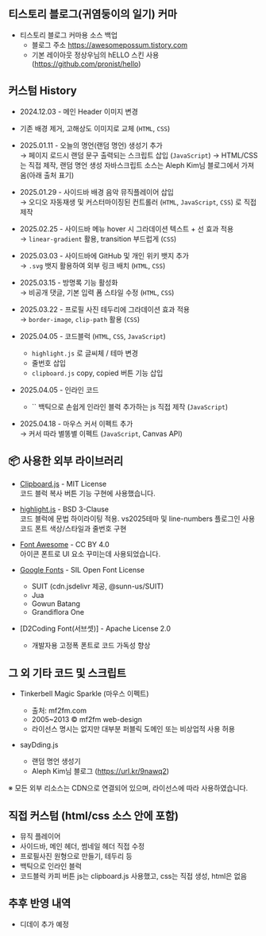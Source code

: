 
## 티스토리 블로그(귀염둥이의 일기) 커마
- 티스토리 블로그 커마용 소스 백업
  - 블로그 주소 https://awesomepossum.tistory.com
  - 기본 레이아웃 정상우님의 hELLO 스킨 사용(https://github.com/pronist/hello)

## 커스텀 History

- 2024.12.03 - 메인 Header 이미지 변경  
 - 기존 배경 제거, 고해상도 이미지로 교체 (`HTML`, `CSS`)

- 2025.01.11 - 오늘의 명언(랜덤 명언) 생성기 추가  
  → 페이지 로드시 랜덤 문구 출력되는 스크립트 삽입 (`JavaScript`)
  → HTML/CSS 는 직접 제작, 랜덤 명언 생성 자바스크립트 소스는 Aleph Kim님 블로그에서 가져옴(아래 출처 표기)

- 2025.01.29 - 사이드바 배경 음악 뮤직플레이어 삽입  
  → 오디오 자동재생 및 커스터마이징된 컨트롤러 (`HTML`, `JavaScript`, `CSS`) 로 직접제작

- 2025.02.25 - 사이드바 메뉴 hover 시 그라데이션 텍스트 + 선 효과 적용  
  → `linear-gradient` 활용, transition 부드럽게 (`CSS`)

- 2025.03.03 - 사이드바에 GitHub 및 개인 위키 뱃지 추가  
  → `.svg` 뱃지 활용하여 외부 링크 배치 (`HTML`, `CSS`)

- 2025.03.15 - 방명록 기능 활성화  
  → 비공개 댓글, 기본 입력 폼 스타일 수정 (`HTML`, `CSS`)

- 2025.03.22 - 프로필 사진 테두리에 그라데이션 효과 적용  
  → `border-image`, `clip-path` 활용 (`CSS`)

- 2025.04.05 - 코드블럭  (`HTML`, `CSS`, `JavaScript`)
  - `highlight.js` 로 글씨체 / 테마 변경
  - 줄번호 삽입
  - `clipboard.js` copy, copied 버튼 기능 삽입 

- 2025.04.05 - 인라인 코드
  - `` 백틱으로 손쉽게 인라인 블럭 추가하는 js 직접 제작 (`JavaScript`)
- 2025.04.18 - 마우스 커서 이펙트 추가  
  → 커서 따라 별똥별 이펙트 (`JavaScript`, Canvas API)

## 📦 사용한 외부 라이브러리

- [Clipboard.js](https://clipboardjs.com/) - MIT License  
  코드 블럭 복사 버튼 기능 구현에 사용했습니다.

- [highlight.js](https://highlightjs.org/) - BSD 3-Clause  
  코드 블럭에 문법 하이라이팅 적용. vs2025테마 및 line-numbers 플로그인 사용
  코드 폰트 색상/스타일과 줄번호 구현
  
- [Font Awesome](https://fontawesome.com/) - CC BY 4.0  
  아이콘 폰트로 UI 요소 꾸미는데 사용되었습니다. 

- [Google Fonts](https://fonts.google.com/) - SIL Open Font License
  - SUIT (cdn.jsdelivr 제공, @sunn-us/SUIT)
  - Jua
  - Gowun Batang
  - Grandiflora One

- [D2Coding Font(서브셋)] - Apache License 2.0
  - 개발자용 고정폭 폰트로 코드 가독성 향상
 
    
## 그 외 기타 코드 및 스크립트

- Tinkerbell Magic Sparkle (마우스 이펙트)
  - 출처: mf2fm.com
  - 2005~2013 © mf2fm web-design
  - 라이선스 명시는 없지만 대부분 퍼블릭 도메인 또는 비상업적 사용 허용

- sayDding.js
  - 랜덤 명언 생성기
  - Aleph Kim님 블로그 (https://url.kr/9nawq2)

※ 모든 외부 리소스는 CDN으로 연결되어 있으며, 라이선스에 따라 사용하였습니다.

## 직접 커스텀 (html/css 소스 안에 포함)

- 뮤직 플레이어 
- 사이드바, 메인 헤더, 썸네일 헤더 직접 수정
- 프로필사진 원형으로 만들기, 테두리 등
- 백틱으로 인라인 블럭
- 코드블럭 카피 버튼 js는 clipboard.js 사용했고, css는 직접 생성, html은 없음


## 추후 반영 내역
- 디데이 추가 예정
